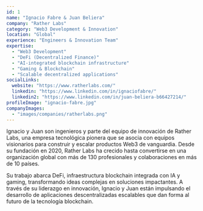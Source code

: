 ```yaml
---
id: 1
name: "Ignacio Fabre & Juan Beliera"
company: "Rather Labs"
category: "Web3 Development & Innovation"
location: "Global"
experience: "Engineers & Innovation Team"
expertise:
  - "Web3 Development"
  - "DeFi (Decentralized Finance)"
  - "AI-integrated blockchain infrastructure"
  - "Gaming & Blockchain"
  - "Scalable decentralized applications"
socialLinks:
  website: "https://www.ratherlabs.com/"
  linkedin: "https://www.linkedin.com/in/ignaciofabre/"
  linkedin2: "https://www.linkedin.com/in/juan-beliera-b66427214/"
profileImage: "ignacio-fabre.jpg"
companyImages:
  - "images/companies/ratherlabs.png"
---
```


Ignacio y Juan son ingenieros y parte del equipo de innovación de Rather Labs, una empresa tecnológica pionera que se asocia con equipos visionarios para construir y escalar productos Web3 de vanguardia. Desde su fundación en 2020, Rather Labs ha crecido hasta convertirse en una organización global con más de 130 profesionales y colaboraciones en más de 10 países. 

Su trabajo abarca DeFi, infraestructura blockchain integrada con IA y gaming, transformando ideas complejas en soluciones impactantes. A través de su liderazgo en innovación, Ignacio y Juan están impulsando el desarrollo de aplicaciones descentralizadas escalables que dan forma al futuro de la tecnología blockchain.
